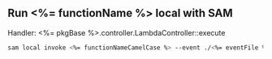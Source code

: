 
## Run <%= functionName %> local with SAM

Handler: <%= pkgBase %>.controller.LambdaController::execute

```bash
sam local invoke <%= functionNameCamelCase %> --event ./<%= eventFile %>
```
